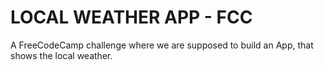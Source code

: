 LOCAL WEATHER APP - FCC
========

A FreeCodeCamp challenge where we are supposed to build an App, that shows the local weather.
